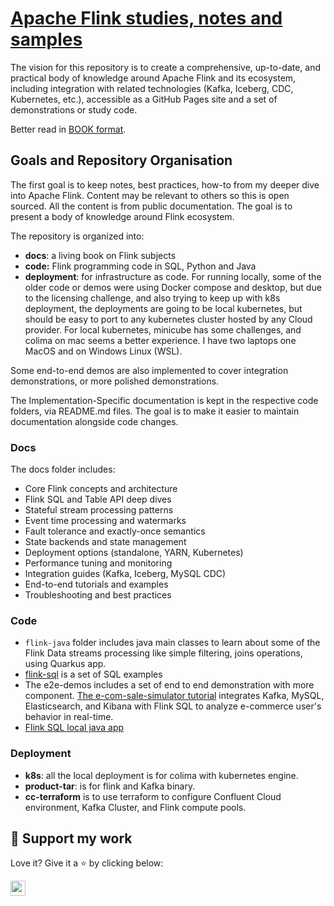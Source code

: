 # [Apache Flink studies, notes and samples](https://jbcodeforce.github.io/flink-studies/)

The vision for this repository is to create a comprehensive, up-to-date, and practical body of knowledge around Apache Flink and its ecosystem, including integration with related technologies (Kafka, Iceberg, CDC, Kubernetes, etc.), accessible as a GitHub Pages site and a set of demonstrations or study code.

Better read in [BOOK format](https://jbcodeforce.github.io/flink-studies/).

## Goals and Repository Organisation

The first goal is to keep notes, best practices, how-to from my deeper dive into Apache Flink. Content may be relevant to others so this is open sourced. All the content is from public documentation. The goal is to present a body of knowledge around Flink ecosystem.

The repository is organized into: 
* **docs**: a living book on Flink subjects
* **code:** Flink programming code in SQL, Python and Java
* **deployment**: for infrastructure as code. For running locally, some of the older code or demos were using Docker compose and desktop, but due to the licensing challenge, and also trying to keep up with k8s deployment, the deployments are going to be local kubernetes, but should be easy to port to any kubernetes cluster hosted by any Cloud provider. For local kubernetes, minicube has some challenges, and colima on mac seems a better experience. I have two laptops one MacOS and on Windows Linux (WSL).

Some end-to-end demos are also implemented to cover integration demonstrations, or more polished demonstrations.

The Implementation-Specific documentation is kept in the respective code folders, via README.md files. The goal is to make it easier to maintain documentation alongside code changes.

### Docs

The docs folder includes:

* Core Flink concepts and architecture
* Flink SQL and Table API deep dives
* Stateful stream processing patterns
* Event time processing and watermarks
* Fault tolerance and exactly-once semantics
* State backends and state management
* Deployment options (standalone, YARN, Kubernetes)
* Performance tuning and monitoring
* Integration guides (Kafka, Iceberg, MySQL CDC)
* End-to-end tutorials and examples
* Troubleshooting and best practices

### Code

* `flink-java` folder includes java main classes to learn about some of the Flink Data streams processing like simple filtering, joins operations, using Quarkus app.
* [flink-sql](https://github.com/jbcodeforce/flink-studies/tree/master/flink-sql) is a set of SQL examples
* The e2e-demos includes a set of end to end demonstration with more component. [The e-com-sale-simulator tutorial](https://flink.apache.org/2020/07/28/flink-sql-demo-building-e2e-streaming-application.html) integrates Kafka, MySQL, Elasticsearch, and Kibana with Flink SQL to analyze e-commerce user's behavior in real-time.
* [Flink SQL local java app](https://github.com/jbcodeforce/flink-studies/tree/master/flink-sql/flink-sql-quarkus)

### Deployment

* **k8s**: all the local deployment is for colima with kubernetes engine.
* **product-tar**: is for flink and Kafka binary.
* **cc-terraform** is to use terraform to configure Confluent Cloud environment, Kafka Cluster, and Flink compute pools.

## 🙏 Support my work

Love it? Give it a ⭐️ by clicking below:

<a href="https://github.com/jbcodeforce/flink-studies/stargazers"><img src="https://img.shields.io/github/stars/jbcodeforce/flink-studies?style=social" style="margin-left:0;box-shadow:none;border-radius:0;height:24px"></a>